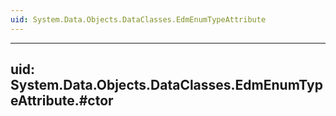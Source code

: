 ```yaml
---
uid: System.Data.Objects.DataClasses.EdmEnumTypeAttribute
---
```


---
uid: System.Data.Objects.DataClasses.EdmEnumTypeAttribute.#ctor
---
